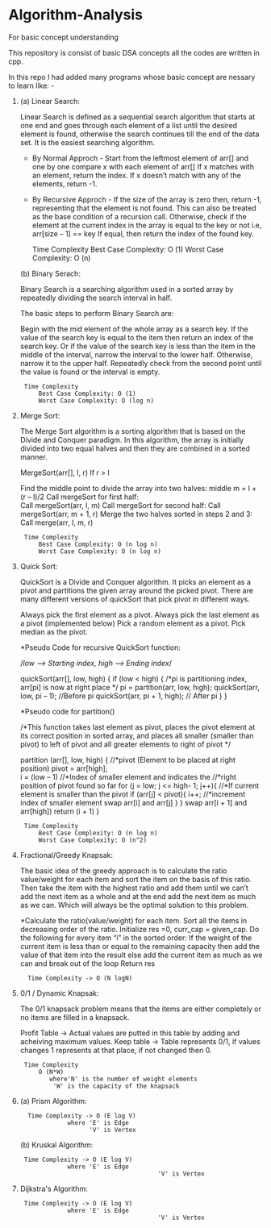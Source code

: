 # Algorithm-Analysis
For basic concept understanding

This repository is consist of basic DSA concepts all the codes are written in cpp.

In this repo I had added many programs whose basic concept are nessary to learn like: -

1. (a) Linear Search:
		
	Linear Search is defined as a sequential search algorithm that starts at one end and goes through each element of a list until the desired element is found, otherwise the search continues till the end of the data set. It is the easiest searching algorithm.
	
	* By Normal Approch -
		Start from the leftmost element of arr[] and one by one compare x with each element of arr[]
		If x matches with an element, return the index.
		If x doesn’t match with any of the elements, return -1.
	
	* By Recursive Approch -
		If the size of the array is zero then, return -1, representing that the element is not found. This can also be treated as the base condition of a recursion call.
		Otherwise, check if the element at the current index in the array is equal to the key or not i.e, arr[size – 1] == key
		If equal, then return the index of the found key.
	
		Time Complexity
			Best Case Complexity: O (1)
			Worst Case Complexity: O (n)

   (b) Binary Serach:
   		
	Binary Search is a searching algorithm used in a sorted array by repeatedly dividing the search interval in half.
	
	The basic steps to perform Binary Search are:

	Begin with the mid element of the whole array as a search key.
	If the value of the search key is equal to the item then return an index of the search key.
	Or if the value of the search key is less than the item in the middle of the interval, narrow the interval to the lower half.
	Otherwise, narrow it to the upper half.
	Repeatedly check from the second point until the value is found or the interval is empty.
	
		Time Complexity
			Best Case Complexity: O (1)
			Worst Case Complexity: O (log n)

2. Merge Sort:
	
	The Merge Sort algorithm is a sorting algorithm that is based on the Divide and Conquer paradigm. In this algorithm, the array is initially divided into two equal halves and then they are combined in a sorted manner.
	
	
	MergeSort(arr[], l,  r)
	If r > l

	Find the middle point to divide the array into two halves: 
	middle m = l + (r – l)/2
	Call mergeSort for first half:   
	Call mergeSort(arr, l, m)
	Call mergeSort for second half:
	Call mergeSort(arr, m + 1, r)
	Merge the two halves sorted in steps 2 and 3:
	Call merge(arr, l, m, r)

		Time Complexity
			Best Case Complexity: O (n log n)
			Worst Case Complexity: O (n log n)

3. Quick Sort:
		
	QuickSort is a Divide and Conquer algorithm. It picks an element as a pivot and partitions the given array around the picked pivot. There are many different versions of quickSort that pick pivot in different ways. 

	Always pick the first element as a pivot.
	Always pick the last element as a pivot (implemented below)
	Pick a random element as a pivot.
	Pick median as the pivot.
	
	
	*Pseudo Code for recursive QuickSort function:

	/*low  –> Starting index,  high  –> Ending index*/

	quickSort(arr[], low, high) {
	if (low < high) {
	/*pi is partitioning index, arr[pi] is now at right place */
	 pi = partition(arr, low, high);
	quickSort(arr, low, pi – 1);  //Before pi
	quickSort(arr, pi + 1, high); // After pi
	  }
	}
	
	*Pseudo code for partition()  

	/*This function takes last element as pivot, places the pivot element at its correct position in sorted array, and places all smaller (smaller than pivot) to left of pivot and all greater elements to right of pivot */

	partition (arr[], low, high)
	{
	    //*pivot (Element to be placed at right position)
	    pivot = arr[high];  
	    i = (low – 1)  //*Index of smaller element and indicates the 
	    //*right position of pivot found so far
	    for (j = low; j <= high- 1; j++){
		//*If current element is smaller than the pivot
		if (arr[j] < pivot){
		    i++;    //*increment index of smaller element
		    swap arr[i] and arr[j]
		}
	    }
	    swap arr[i + 1] and arr[high])
	    return (i + 1)
	}

		Time Complexity
			Best Case Complexity: O (n log n)
			Worst Case Complexity: O (n^2)


4. Fractional/Greedy Knapsak:

	The basic idea of the greedy approach is to calculate the ratio value/weight for each item and sort the item on the basis of this ratio. Then take the item with the highest ratio and add them until we can’t add the next item as a whole and at the end add the next item as much as we can. Which will always be the optimal solution to this problem.
	
	*Calculate the ratio(value/weight) for each item.
	Sort all the items in decreasing order of the ratio.
	Initialize res =0, curr_cap = given_cap.
	Do the following for every item “i” in the sorted order:
		If the weight of the current item is less than or equal to the remaining capacity then add the value of that item into the result
		else add the current item as much as we can and break out of the loop
	Return res
	
		 Time Complexity -> O (N logN)

5. 0/1 / Dynamic Knapsak:

	The 0/1 knapsack problem means that the items are either completely or no items are filled in a knapsack.
	
	Profit Table -> Actual values are putted in this table by adding and acheiving maximum values.
	Keep table -> Table represents 0/1, if values changes 1 represents at that place, if not changed then 0.
	
		Time Complexity
			O (N*W)
			   where'N' is the number of weight elements 
				'W' is the capacity of the knapsack

6. (a) Prism Algorithm:

		 Time Complexity -> O (E log V)
		 			where 'E' is Edge
					      'V' is Vertex

   (b) Kruskal Algorithm:
   		
		Time Complexity -> O (E log V)
					where 'E' is Edge
                                             'V' is Vertex
 
7. Dijkstra's Algorithm:

		Time Complexity -> O (E log V)
					where 'E' is Edge
                                             'V' is Vertex


